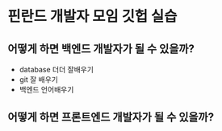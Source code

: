 # 핀란드 개발자 모임 깃헙 실습

## 어떻게 하면 백엔드 개발자가 될 수 있을까?

- database 더더 잘배우기
- git 잘 배우기
- 백엔드 언어배우기

## 어떻게 하면 프론트엔드 개발자가 될 수 있을까?
